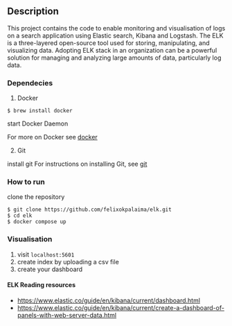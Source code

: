 ## Description 
This project contains the code to enable monitoring and visualisation of logs on a search application using Elastic search, Kibana and Logstash. The ELK is a three-layered open-source tool used for storing, manipulating, and visualizing data. Adopting ELK stack in an organization can be a powerful solution for managing and analyzing large amounts of data, particularly log data.
### Dependecies
1. Docker
 
```
$ brew install docker
```
start Docker Daemon

For more on Docker see [docker](https://docs.docker.com/)

2. Git
 
install git 
For instructions on installing Git, see [git](https://git-scm.com/doc) 

### How to run
clone the repository 
```
$ git clone https://github.com/felixokpalaima/elk.git
$ cd elk
$ docker compose up
```
### Visualisation
1. visit `localhost:5601`
2. create index by uploading a csv file
3. create your dashboard 

#### ELK Reading resources 
* https://www.elastic.co/guide/en/kibana/current/dashboard.html
* https://www.elastic.co/guide/en/kibana/current/create-a-dashboard-of-panels-with-web-server-data.html